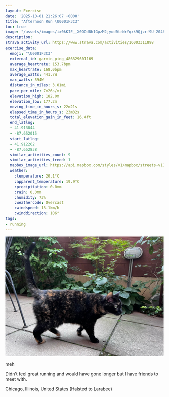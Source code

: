 ```yaml
---
layout: Exercise
date: '2025-10-01 21:26:07 +0000'
title: "Afternoon Run \U0001F3C3"
toc: true
image: "/assets/images/ix0kKIE__X0OOd8h1GpzM2jyod0trNrYqxk9Qjzrf9U-2048x1536.jpg.jpeg"
description:
strava_activity_url: https://www.strava.com/activities/16003311898
exercise_data:
  emoji: "\U0001F3C3"
  external_id: garmin_ping_486329601169
  average_heartrate: 153.7bpm
  max_heartrate: 168.0bpm
  average_watts: 441.7W
  max_watts: 594W
  distance_in_miles: 3.01mi
  pace_per_mile: 7m26s/mi
  elevation_high: 182.0m
  elevation_low: 177.2m
  moving_time_in_hours_s: 22m21s
  elapsed_time_in_hours_s: 23m32s
  total_elevation_gain_in_feet: 16.4ft
  end_latlng:
  - 41.913844
  - -87.652015
  start_latlng:
  - 41.912262
  - -87.652838
  similar_activities_count: 9
  similar_activities_trend: 1
  mapbox_image_url: https://api.mapbox.com/styles/v1/mapbox/streets-v11/static/path-5+787af2-1.0(kgy~Fjk~uOCuA%3FgAEy%40%40e%40Ba%40AG%40GEI%3FI%40o%40A%7DBC%7B%40M%7DA%3FQDG%40KCcADa%40%40oADQS%7BB%40%7DBFcAEkA%40kBCoA%40sAGUeA%40o%40FI%3FACAa%40Gi%40%40aAC%5BBGA%5D%40aAAGBGIuAAcAB_AKgD%40cBGcA%40%7B%40U%7D%40CeHGuCBiBGuA%40a%40Cu%40Bu%40Hs%40Be%40Aa%40DMMm%40%3FQF%5BF%7B%40DYKyAOo%40KIMA%5B%3F%5BFeAv%40OFu%40%3F%5BFYHKCKUKIWIMAIHGb%40IF_%40FWUEAy%40%60%40g%40j%40E%3FiAKMGW%40OLc%40XMBQ%3FYNEDSl%40KBU%40SEQIa%40%5D%40WHGNEVQPQNWFAFJTND%40b%40Ov%40%3FBCF_%40JQtAi%40PMBG%3FSKs%40Ei%40%3FOJ_AGe%40DIPAPEp%40BXHdAMJ%40BBH%5CRfBSjA%40Nl%40n%40BD%40p%40FJLHFNDd%40Z%7C%40PtAL%5CX%7CAJVJf%40FJJBTAJBb%40Ch%40%40FD%40FAx%40LrCE~A%40d%40AhABr%40Ct%40FjCB%5EC~%40%3FbCBj%40R%60ADh%40C~BEh%40FlAAx%40%40jDCr%40Dn%40%40fABVHHX%3FpACDF%40nAGpCDr%40Al%40FbCCv%40CrDBp%40%40vBJxC%3FNG%5EAl%40F~BAl%40),pin-s-s+e5b22e(-87.65126,41.91366),pin-s-f+89ae00(-87.65009000000003,41.91389999999998)/auto/800x800?access_token=pk.eyJ1Ijoiam9zaGJlY2ttYW4iLCJhIjoiY205eWR2aDd1MWZ6djJrbXc4a3M0bWZleiJ9.XiG9OWkNcZk2QzjJbxLB4A
  weather:
    :temperature: 20.1°C
    :apparent_temperature: 19.9°C
    :precipitation: 0.0mm
    :rain: 0.0mm
    :humidity: 73%
    :weathercode: Overcast
    :windspeed: 13.1km/h
    :winddirection: 106°
tags:
- running
---
```


![Afternoon Run](/assets/images/ix0kKIE__X0OOd8h1GpzM2jyod0trNrYqxk9Qjzrf9U-2048x1536.jpg.jpeg)

meh

Didn’t feel great running and would have gone longer but I have friends to meet with.

Chicago, Illinois, United States (Halsted to Larabee)
